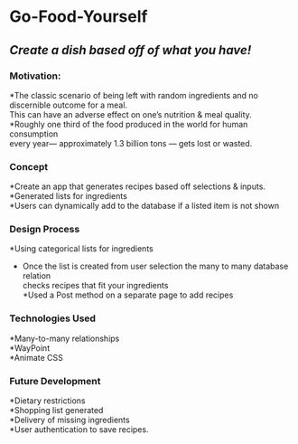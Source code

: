 # Go-Food-Yourself<br> 
## *Create a dish based off of what you have!*
### Motivation:
*The classic scenario of  being left with random ingredients and no discernible outcome for a meal.<br>This can have an adverse effect on one’s nutrition & meal quality.<br>
*Roughly one third of the food produced in the world for human consumption <br>every year— approximately 1.3 billion tons — gets lost or wasted.<br>
### Concept
*Create an app that generates recipes based off selections & inputs.<br>
*Generated lists for ingredients<br>
*Users can dynamically add to the database if a listed item is not shown<br>
### Design Process<br>
*Using categorical lists for ingredients<br>
* Once the list is created from user selection the many to many database relation <br> checks recipes that fit your ingredients<br>
*Used a Post method on a separate page to add recipes<br>

### Technologies Used<br>
  *Many-to-many relationships<br>
  *WayPoint<br>
  *Animate CSS<br>
### Future Development<br>
  *Dietary restrictions<br>
  *Shopping list generated<br>
  *Delivery of missing ingredients<br>
  *User authentication to save recipes.<br>



                              


